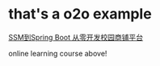 # that's a o2o example

[SSM到Spring Boot 从零开发校园商铺平台](https://coding.imooc.com/learn/list/144.html)

online learning course above!



